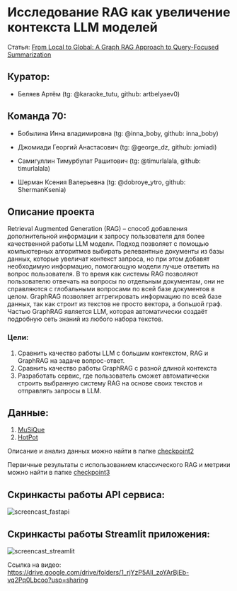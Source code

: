 # Исследование RAG как увеличение контекста LLM моделей
Статья: [From Local to Global: A Graph RAG Approach to Query-Focused Summarization](https://arxiv.org/pdf/2404.16130)

## Куратор: 

* Беляев Артём (tg: @karaoke_tutu, github: artbelyaev0)


## Команда 70:

* Бобылина Инна владимировна (tg: @inna_boby, github: inna_boby)
  
* Джомиади Георгий Анастасович (tg: @george_dz, github: jomiadi)

* Самигуллин Тимурбулат Рашитович (tg: @timurlalala, github: timurlalala)

* Шерман Ксения Валерьевна (tg: @dobroye_ytro, github: ShermanKsenia)

## Описание проекта
Retrieval Augmented Generation (RAG) – способ добавления дополнительной информации к запросу пользователя для более качественной работы LLM модели. Подход позволяет с помощью компьютерных алгоритмов выбирать релевантные документы из базы данных, которые увеличат контекст запроса, но при этом добавят необходимую информацию, помогающую модели лучше ответить на вопрос пользователя. В то время как системы RAG позволяют пользователю отвечать на вопросы по отдельным документам, они не справляются с глобальными вопросами по всей базе документов в целом. GraphRAG позволяет аггрегировать информацию по всей базе данных, так как строит из текстов не просто вектора, а большой граф. Частью GraphRAG является LLM, которая автоматически создаёт подробную сеть знаний из любого набора текстов.

### Цели: 
1.	Сравнить качество работы LLM с большим контекстом, RAG и GraphRAG на задаче вопрос-ответ. 
2.	Сравнить качество работы GraphRAG с разной длиной контекста
3.	Разработать сервис, где пользователь сможет автоматически строить выбранную систему RAG на основе своих текстов и отправлять запросы в LLM.

## Данные:
1.	[MuSiQue](https://github.com/stonybrooknlp/musique)
2.	[HotPot](https://hotpotqa.github.io/)

Описание и анализ данных можно найти в папке [checkpoint2](checkpoint2/)

Первичные результаты с использованием классического RAG и метрики можно найти в папке [checkpoint3](checkpoint3/)




## Скринкасты работы API сервиса: 


![screencast_fastapi](https://github.com/user-attachments/assets/127271ff-7b60-4378-867c-5911507c47ab)


## Скринкасты работы Streamlit  приложения:

![screencast_streamlit](https://github.com/user-attachments/assets/1f00ac34-9e6b-4370-9c27-0e396a7122cf)


Ссылка на видео: https://drive.google.com/drive/folders/1_rjYzP5AlI_zoYArBjEb-vq2Pq0Lbcoo?usp=sharing 
